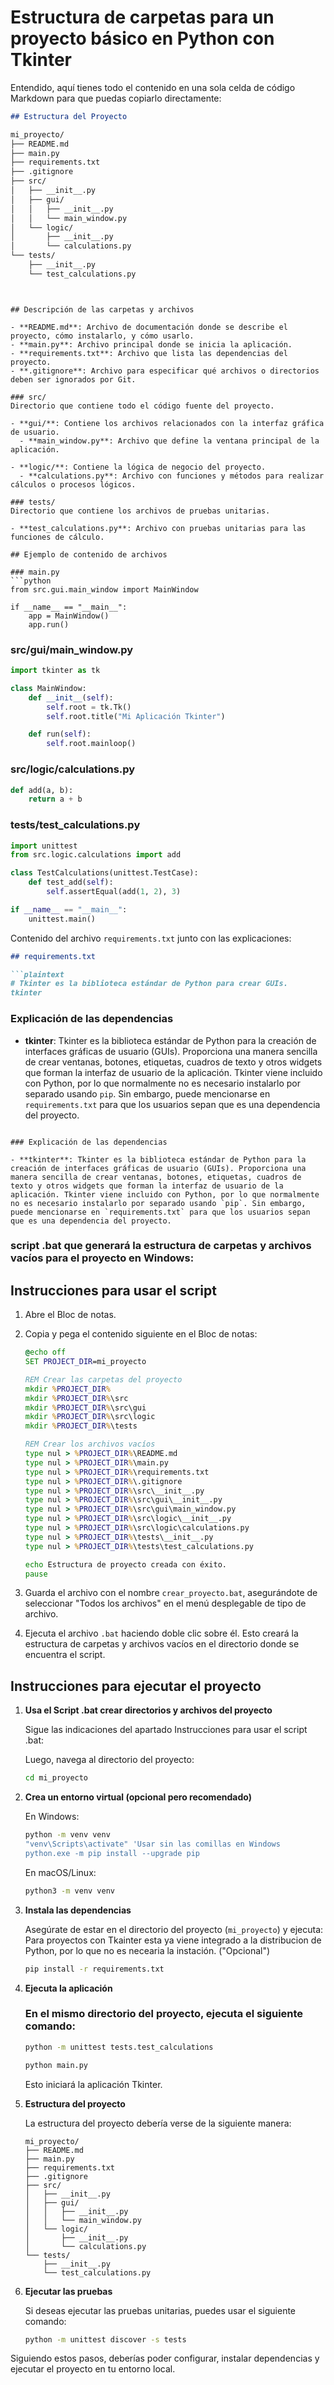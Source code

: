 # Estructura de carpetas para un proyecto básico en Python con Tkinter

Entendido, aquí tienes todo el contenido en una sola celda de código Markdown para que puedas copiarlo directamente:

```markdown
## Estructura del Proyecto

```
```markdown
mi_proyecto/
├── README.md
├── main.py
├── requirements.txt
├── .gitignore
├── src/
│   ├── __init__.py
│   ├── gui/
│   │   ├── __init__.py
│   │   └── main_window.py
│   └── logic/
│       ├── __init__.py
│       └── calculations.py
└── tests/
    ├── __init__.py
    └── test_calculations.py
```
```


## Descripción de las carpetas y archivos

- **README.md**: Archivo de documentación donde se describe el proyecto, cómo instalarlo, y cómo usarlo.
- **main.py**: Archivo principal donde se inicia la aplicación.
- **requirements.txt**: Archivo que lista las dependencias del proyecto.
- **.gitignore**: Archivo para especificar qué archivos o directorios deben ser ignorados por Git.

### src/
Directorio que contiene todo el código fuente del proyecto.

- **gui/**: Contiene los archivos relacionados con la interfaz gráfica de usuario.
  - **main_window.py**: Archivo que define la ventana principal de la aplicación.

- **logic/**: Contiene la lógica de negocio del proyecto.
  - **calculations.py**: Archivo con funciones y métodos para realizar cálculos o procesos lógicos.

### tests/
Directorio que contiene los archivos de pruebas unitarias.

- **test_calculations.py**: Archivo con pruebas unitarias para las funciones de cálculo.

## Ejemplo de contenido de archivos

### main.py
```python
from src.gui.main_window import MainWindow

if __name__ == "__main__":
    app = MainWindow()
    app.run()
```

### src/gui/main_window.py
```python
import tkinter as tk

class MainWindow:
    def __init__(self):
        self.root = tk.Tk()
        self.root.title("Mi Aplicación Tkinter")

    def run(self):
        self.root.mainloop()
```

### src/logic/calculations.py
```python
def add(a, b):
    return a + b

```

### tests/test_calculations.py
```python
import unittest
from src.logic.calculations import add

class TestCalculations(unittest.TestCase):
    def test_add(self):
        self.assertEqual(add(1, 2), 3)

if __name__ == "__main__":
    unittest.main()


```
Contenido del archivo `requirements.txt` junto con las explicaciones:

```markdown
## requirements.txt

```plaintext
# Tkinter es la biblioteca estándar de Python para crear GUIs.
tkinter
```

### Explicación de las dependencias

- **tkinter**: Tkinter es la biblioteca estándar de Python para la creación de interfaces gráficas de usuario (GUIs). Proporciona una manera sencilla de crear ventanas, botones, etiquetas, cuadros de texto y otros widgets que forman la interfaz de usuario de la aplicación. Tkinter viene incluido con Python, por lo que normalmente no es necesario instalarlo por separado usando `pip`. Sin embargo, puede mencionarse en `requirements.txt` para que los usuarios sepan que es una dependencia del proyecto.

```

### Explicación de las dependencias

- **tkinter**: Tkinter es la biblioteca estándar de Python para la creación de interfaces gráficas de usuario (GUIs). Proporciona una manera sencilla de crear ventanas, botones, etiquetas, cuadros de texto y otros widgets que forman la interfaz de usuario de la aplicación. Tkinter viene incluido con Python, por lo que normalmente no es necesario instalarlo por separado usando `pip`. Sin embargo, puede mencionarse en `requirements.txt` para que los usuarios sepan que es una dependencia del proyecto.

```


### script .bat que generará la estructura de carpetas y archivos vacíos para el proyecto en Windows:

## Instrucciones para usar el script

1. Abre el Bloc de notas.
2. Copia y pega el contenido siguiente en el Bloc de notas:

    ```bat
    @echo off
    SET PROJECT_DIR=mi_proyecto

    REM Crear las carpetas del proyecto
    mkdir %PROJECT_DIR%
    mkdir %PROJECT_DIR%\src
    mkdir %PROJECT_DIR%\src\gui
    mkdir %PROJECT_DIR%\src\logic
    mkdir %PROJECT_DIR%\tests

    REM Crear los archivos vacíos
    type nul > %PROJECT_DIR%\README.md
    type nul > %PROJECT_DIR%\main.py
    type nul > %PROJECT_DIR%\requirements.txt
    type nul > %PROJECT_DIR%\.gitignore
    type nul > %PROJECT_DIR%\src\__init__.py
    type nul > %PROJECT_DIR%\src\gui\__init__.py
    type nul > %PROJECT_DIR%\src\gui\main_window.py
    type nul > %PROJECT_DIR%\src\logic\__init__.py
    type nul > %PROJECT_DIR%\src\logic\calculations.py
    type nul > %PROJECT_DIR%\tests\__init__.py
    type nul > %PROJECT_DIR%\tests\test_calculations.py

    echo Estructura de proyecto creada con éxito.
    pause
    ```

3. Guarda el archivo con el nombre `crear_proyecto.bat`, asegurándote de seleccionar "Todos los archivos" en el menú desplegable de tipo de archivo.
4. Ejecuta el archivo `.bat` haciendo doble clic sobre él. Esto creará la estructura de carpetas y archivos vacíos en el directorio donde se encuentra el script.

## Instrucciones para ejecutar el proyecto

1. **Usa el Script .bat crear directorios y archivos del proyecto**

    Sigue las indicaciones del apartado Instrucciones para usar el script .bat:

    Luego, navega al directorio del proyecto:

    ```bash
    cd mi_proyecto
    ```

2. **Crea un entorno virtual (opcional pero recomendado)**

    En Windows:

    ```bash
    python -m venv venv
    "venv\Scripts\activate" 'Usar sin las comillas en Windows
    python.exe -m pip install --upgrade pip
    ```

    En macOS/Linux:

    ```bash
    python3 -m venv venv
    ```

3. **Instala las dependencias**

    Asegúrate de estar en el directorio del proyecto (`mi_proyecto`) y ejecuta:
    Para proyectos con Tkainter esta ya viene integrado a la distribucion de Python, por lo que no es  necearia la instación.
    ("Opcional")
    ```bash
    pip install -r requirements.txt
    ```

4. **Ejecuta la aplicación**

    ### En el mismo directorio del proyecto, ejecuta el siguiente comando:

    ```bash
    python -m unittest tests.test_calculations
    ```

    ```bash
    python main.py
    ```

    Esto iniciará la aplicación Tkinter.

5. **Estructura del proyecto**

    La estructura del proyecto debería verse de la siguiente manera:

    ```
    mi_proyecto/
    ├── README.md
    ├── main.py
    ├── requirements.txt
    ├── .gitignore
    ├── src/
    │   ├── __init__.py
    │   ├── gui/
    │   │   ├── __init__.py
    │   │   └── main_window.py
    │   └── logic/
    │       ├── __init__.py
    │       └── calculations.py
    └── tests/
        ├── __init__.py
        └── test_calculations.py
    ```

6. **Ejecutar las pruebas**

    Si deseas ejecutar las pruebas unitarias, puedes usar el siguiente comando:

    ```bash
    python -m unittest discover -s tests
    ```

Siguiendo estos pasos, deberías poder configurar, instalar dependencias y ejecutar el proyecto en tu entorno local.


### 
```python


```
### 


